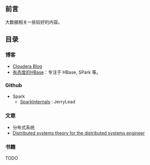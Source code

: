 ## 前言
大数据相关一些较好的内容。

## 目录
### 博客
- [Cloudera Blog](http://blog.cloudera.com/)
- [有态度的HBase](http://hbasefly.com/)：专注于 HBase, SPark 等。

### Github
- Spark
  - [SparkInternals](https://github.com/JerryLead/SparkInternals) : JerryLead


### 文章
- 分布式系统
 - [Distributed systems theory for the distributed systems engineer](http://the-paper-trail.org/blog/distributed-systems-theory-for-the-distributed-systems-engineer/)

### 书籍
TODO
